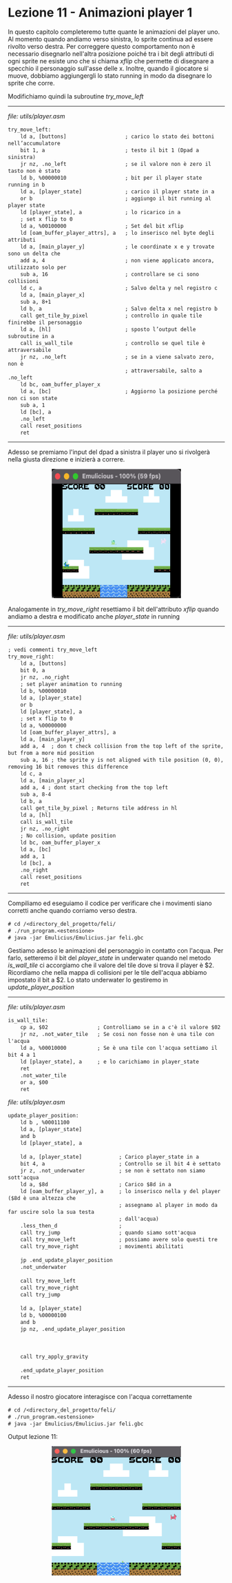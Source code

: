 # Lezione 11 - Animazioni player 1

In questo capitolo completeremo tutte quante le animazioni del player uno.
Al momento quando andiamo verso sinistra, lo sprite continua ad essere rivolto verso destra. Per correggere questo comportamento non è necessario disegnarlo nell'altra posizione poiché tra i bit degli attributi di ogni sprite ne esiste uno che si chiama *xflip* che permette di disegnare a specchio il personaggio sull'asse delle x.
Inoltre, quando il giocatore si muove, dobbiamo aggiungergli lo stato running in modo da disegnare lo sprite che corre.

Modifichiamo quindi la subroutine *try_move_left*

---
*file: utils/player.asm*
```
try_move_left:
    ld a, [buttons]                   ; carico lo stato dei bottoni nell’accumulatore
    bit 1, a                          ; testo il bit 1 (Dpad a sinistra) 
    jr nz, .no_left                   ; se il valore non è zero il tasto non è stato
    ld b, %00000010                   ; bit per il player state running in b
    ld a, [player_state]              ; carico il player state in a
    or b                              ; aggiungo il bit running al player state
    ld [player_state], a              ; lo ricarico in a
    ; set x flip to 0
    ld a, %00100000                   ; Set del bit xflip
    ld [oam_buffer_player_attrs], a   ; lo inserisco nel byte degli attributi
    ld a, [main_player_y]             ; le coordinate x e y trovate sono un delta che 
    add a, 4                          ; non viene applicato ancora, utilizzato solo per
    sub a, 16                         ; controllare se ci sono collisioni
    ld c, a                           ; Salvo delta y nel registro c
    ld a, [main_player_x]
    sub a, 8+1
    ld b, a                           ; Salvo delta x nel registro b
    call get_tile_by_pixel            ; controllo in quale tile finirebbe il personaggio
    ld a, [hl]                        ; sposto l’output delle subroutine in a
    call is_wall_tile                 ; controllo se quel tile è attraversabile
    jr nz, .no_left                   ; se in a viene salvato zero, non è 
                                      ; attraversabile, salto a .no_left
    ld bc, oam_buffer_player_x
    ld a, [bc]                        ; Aggiorno la posizione perché non ci son state 
    sub a, 1
    ld [bc], a
    .no_left
    call reset_positions
    ret
```
---

Adesso se premiamo l'input del dpad a sinistra il player uno si rivolgerà nella giusta direzione e inizierà a correre.

<div align="center">
  <img src="img/lezione_11_xflip_sinistra.png" title="p1 sinistra" width="300" height="300">
</div>

Analogamente in *try_move_right* resettiamo il bit dell'attributo *xflip* quando andiamo a destra e modificato anche *player_state* in running

---
*file: utils/player.asm*
```
; vedi commenti try_move_left
try_move_right:
    ld a, [buttons]
    bit 0, a
    jr nz, .no_right
    ; set player animation to running
    ld b, %00000010
    ld a, [player_state]
    or b
    ld [player_state], a
    ; set x flip to 0
    ld a, %00000000
    ld [oam_buffer_player_attrs], a
    ld a, [main_player_y]
    add a, 4  ; don t check collision from the top left of the sprite, but from a more mid position
    sub a, 16 ; the sprite y is not aligned with tile position (0, 0), removing 16 bit removes this difference
    ld c, a
    ld a, [main_player_x]
    add a, 4 ; dont start checking from the top left
    sub a, 8-4
    ld b, a
    call get_tile_by_pixel ; Returns tile address in hl
    ld a, [hl]
    call is_wall_tile
    jr nz, .no_right
    ; No collision, update position
    ld bc, oam_buffer_player_x
    ld a, [bc]
    add a, 1
    ld [bc], a
    .no_right
    call reset_positions
    ret
```
---

Compiliamo ed eseguiamo il codice per verificare che i movimenti siano corretti anche quando corriamo verso destra.

```
# cd /<directory_del_progetto/feli/
# ./run_program.<estensione>
# java -jar Emulicius/Emulicius.jar feli.gbc
```

Gestiamo adesso le animazioni del personaggio in contatto con l'acqua.
Per farlo, setteremo il bit del *player_state* in underwater quando nel metodo *is_wall_tile* ci accorgiamo che il valore del tile dove si trova il player è $2. Ricordiamo che nella mappa di collisioni per le tile dell'acqua abbiamo impostato il bit a $2.
Lo stato underwater lo gestiremo in *update_player_position*

---
*file: utils/player.asm*
```
is_wall_tile:
    cp a, $02                ; Controlliamo se in a c'è il valore $02
    jr nz, .not_water_tile   ; Se cosi non fosse non è una tile con l'acqua
    ld a, %00010000          ; Se è una tile con l'acqua settiamo il bit 4 a 1
    ld [player_state], a     ; e lo carichiamo in player_state
    ret
    .not_water_tile
    or a, $00              
    ret
```

*file: utils/player.asm*
```
update_player_position:
    ld b , %00011100 
    ld a, [player_state]
    and b 
    ld [player_state], a

    ld a, [player_state]            ; Carico player_state in a
    bit 4, a                        ; Controllo se il bit 4 è settato
    jr z, .not_underwater           ; se non è settato non siamo sott'acqua
    ld a, $8d                       ; Carico $8d in a 
    ld [oam_buffer_player_y], a     ; lo inserisco nella y del player ($8d è una altezza che 
                                    ; assegnamo al player in modo da far uscire solo la sua testa 
                                    ; dall'acqua) 
    .less_then_d                    ;
    call try_jump                   ; quando siamo sott'acqua
    call try_move_left              ; possiamo avere solo questi tre
    call try_move_right             ; movimenti abilitati

    jp .end_update_player_position
    .not_underwater
    
    call try_move_left
    call try_move_right
    call try_jump
    
    ld a, [player_state]                
    ld b, %00000100                     
    and b                                 
    jp nz, .end_update_player_position  

    

    call try_apply_gravity

    .end_update_player_position
    ret
```

---

Adesso il nostro giocatore interagisce con l'acqua correttamente

```
# cd /<directory_del_progetto/feli/
# ./run_program.<estensione>
# java -jar Emulicius/Emulicius.jar feli.gbc
```

Output lezione 11:
<div align="center">
  <img src="img/output_lezione_11.png" title="Output lezione 11" width="300" height="300">
</div>
